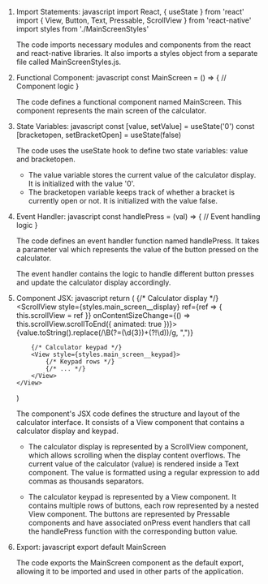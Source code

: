 1. Import Statements:
   javascript
   import React, { useState } from 'react'
   import { View, Button, Text, Pressable, ScrollView } from 'react-native'
   import styles from './MainScreenStyles'
   
   The code imports necessary modules and components from the react and react-native libraries. It also imports a styles object from a separate file called MainScreenStyles.js.


2. Functional Component:
   javascript
   const MainScreen = () => {
       // Component logic
   }
   
   The code defines a functional component named MainScreen. This component represents the main screen of the calculator.


3. State Variables:
   javascript
   const [value, setValue] = useState('0')
   const [bracketopen, setBracketOpen] = useState(false)
   
   The code uses the useState hook to define two state variables: value and bracketopen. 

   - The value variable stores the current value of the calculator display. It is initialized with the value '0'.
   - The bracketopen variable keeps track of whether a bracket is currently open or not. It is initialized with the value false.


4. Event Handler:
   javascript
   const handlePress = (val) => {
       // Event handling logic
   }
   
   The code defines an event handler function named handlePress. It takes a parameter val which represents the value of the button pressed on the calculator.

   The event handler contains the logic to handle different button presses and update the calculator display accordingly.




5. Component JSX:
   javascript
   return (
       <View style={styles.main_screen}>
           {/* Calculator display */}
           <ScrollView style={styles.main_screen__display} ref={ref => { this.scrollView = ref }}
               onContentSizeChange={() => this.scrollView.scrollToEnd({ animated: true })}>
               <Text style={styles.main_screen__display_text}>
                   {value.toString().replace(/\B(?=(\d{3})+(?!\d))/g, ",")}
               </Text>
           </ScrollView>

           {/* Calculator keypad */}
           <View style={styles.main_screen__keypad}>
               {/* Keypad rows */}
               {/* ... */}
           </View>
       </View>
   )
   
   The component's JSX code defines the structure and layout of the calculator interface. It consists of a View component that contains a calculator display and keypad.

   - The calculator display is represented by a ScrollView component, which allows scrolling when the display content overflows. The current value of the calculator (value) is rendered inside a Text component. The value is formatted using a regular expression to add commas as thousands separators.

   - The calculator keypad is represented by a View component. It contains multiple rows of buttons, each row represented by a nested View component. The buttons are represented by Pressable components and have associated onPress event handlers that call the handlePress function with the corresponding button value.


6. Export:
   javascript
   export default MainScreen
   
   The code exports the MainScreen component as the default export, allowing it to be imported and used in other parts of the application.

